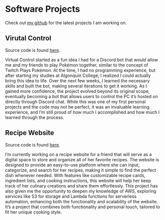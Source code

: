 # Software Projects

Check out [my github](https://github.com/skorbrand) for the latest projects
I am working on.

## Virutal Control

Source code is found [here](https://github.com/skorbrand/Virtual-Control).

Virtual Control started as a fun idea I had for a Discord bot that would allow me and my friends to play Pokémon together, similar to the concept of Twitch Plays Pokémon. At the time, I had no programming experience, but after starting my studies at Algonquin College, I realized I could actually bring this idea to life. Over the next few weeks, I learned the necessary skills and built the bot, making several iterations to get it working. As I gained more confidence, the project evolved beyond its original scope, eventually becoming a bot that allows users to control the PC it’s hosted on directly through Discord chat. While this was one of my first personal projects and the code may not be perfect, it was an invaluable learning experience, and I’m still proud of how much I accomplished and how much I learned through the process.

## Recipe Website

Source code is found [here](https://github.com/skorbrand/Recipe-Website).

I’m currently working on a recipe website for a friend that will serve as a digital space to store and organize all of her favorite recipes. The website is designed to provide an easy-to-use platform where she can input, categorize, and search for her recipes, making it simple to find the perfect dish whenever needed. With features like customizable recipe cards, ingredient lists, and cooking instructions, this website will help her keep track of her culinary creations and share them effortlessly. This project has also given me the opportunity to deepen my knowledge of AWS, exploring services like S3 for storage and Lambda functions for serverless automation, enhancing both the functionality and scalability of the website. It’s a project that combines both functionality and personal touch, tailored to fit her unique cooking style.
